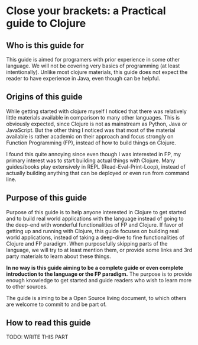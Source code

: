# Close your brackets: a Practical guide to Clojure

## Who is this guide for

This guide is aimed for programers with prior experience in some other language.
We will not be covering very basics of programming (at least intentionally).
Unlike most clojure materials,
this guide does not expect the reader to have experience in Java,
even though can be helpful.

## Origins of this guide

While getting started with clojure myself I noticed that there was relatively little
materials available in comparison to many other languages.
This is obviously expected,
since Clojure is not as mainstream as Python, Java or JavaScript.
But the other thing I noticed was that most of the material available is rather academic on their approach and focus strongly on Function Programming (FP),
instead of how to build things on Clojure.

I found this quite annoying since even though I was interested in FP,
my primary interest was to start building actual things with Clojure.
Many guides/books play extensively in REPL (Read-Eval-Print-Loop),
instead of actually building anything that can be deployed or even run from command line.

## Purpose of this guide

Purpose of this guide is to help anyone interested in Clojure to get started and to
build real world applications with the language instead of going to the deep-end
with wonderful functionalities of FP and Clojure.
If favor of getting up and running with Clojure,
this guide focuses on building real world applications,
instead of taking a deep-dive to fine functionalities of Clojure and FP paradigm.
When purposefully skipping parts of the language,
we will try to at least mention them,
or provide some links and 3rd party materials to learn about these things.

**In no way is this guide aiming to be a complete guide or even complete introduction to the language or the FP paradigm.**
The purpose is to provide enough knowledge to get started and guide readers who wish to learn more to other sources.

The guide is aiming to be a Open Source living document,
to which others are welcome to commit to and be part of.

## How to read this guide

TODO: WRITE THIS PART